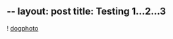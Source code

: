 --
layout: post
title: Testing 1...2...3
--


! [dogphoto](https://images.duckduckgo.com/iu/?u=http%3A%2F%2Fprospectpetsitting.com%2Fwp-content%2Fuploads%2F2016%2F10%2Fpies-beagle1.jpg)
